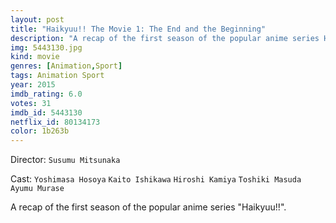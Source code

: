 ```yaml
---
layout: post
title: "Haikyuu!! The Movie 1: The End and the Beginning"
description: "A recap of the first season of the popular anime series Haikyuu!!..."
img: 5443130.jpg
kind: movie
genres: [Animation,Sport]
tags: Animation Sport 
year: 2015
imdb_rating: 6.0
votes: 31
imdb_id: 5443130
netflix_id: 80134173
color: 1b263b
---
```

Director: `Susumu Mitsunaka`  

Cast: `Yoshimasa Hosoya` `Kaito Ishikawa` `Hiroshi Kamiya` `Toshiki Masuda` `Ayumu Murase` 

A recap of the first season of the popular anime series "Haikyuu!!".